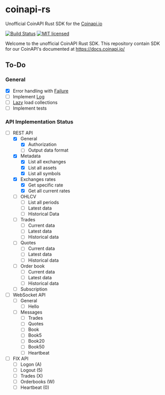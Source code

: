 # coinapi-rs
Unofficial CoinAPI Rust SDK for the [Coinapi.io](https://docs.coinapi.io/)

[![Build Status](https://travis-ci.org/soerenmartius/coinapi-rs.png?branch=master)](https://travis-ci.org/soerenmartius/coinapi-rs)
[![MIT licensed](https://img.shields.io/badge/License-MIT-blue.svg)](./LICENSE-MIT)

Welcome to the unofficial CoinAPI Rust SDK. This repository contain SDK for our CoinAPI's documented at https://docs.coinapi.io/



## To-Do

### General
- [x] Error handling with [Failure](https://crates.io/crates/failure)
- [ ] Implement [Log](https://crates.io/crates/log)
- [ ] [Lazy](https://crates.io/crates/lazy_static) load collections
- [ ] Implement tests

### API Implementation Status
- [ ] REST API
  - [x] General
    - [x] Authorization
    - [ ] Output data format
  - [x] Metadata
    - [x] List all exchanges
    - [x] List all assets
    - [x] List all symbols
  - [x] Exchanges rates
    - [x] Get specific rate
    - [x] Get all current rates
  - [ ] OHLCV
    - [ ] List all periods
    - [ ] Latest data
    - [ ] Historical Data
  - [ ] Trades
    - [ ] Current data
    - [ ] Latest data
    - [ ] Historical data
  - [ ] Quotes
    - [ ] Current data
    - [ ] Latest data
    - [ ] Historical data
  - [ ] Order book
    - [ ] Current data
    - [ ] Latest data
    - [ ] Historical data
  - [ ] Subscription
- [ ] WebSocket API
  - [ ] General
    - [ ] Hello
  - [ ] Messages
      - [ ] Trades
      - [ ] Quotes
      - [ ] Book
      - [ ] Book5
      - [ ] Book20
      - [ ] Book50
      - [ ] Heartbeat
- [ ] FIX API
    - [ ] Logon (A)
    - [ ] Logout (5)
    - [ ] Trades (X)
    - [ ] Orderbooks (W)
    - [ ] Heartbeat (0)
